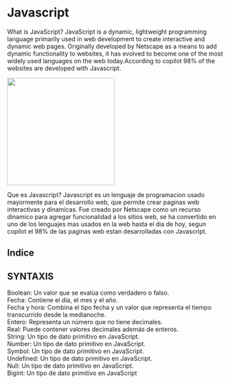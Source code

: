 # Javascript

What is JavaScript?
JavaScript is a dynamic, lightweight programming language primarily used in web development to create interactive and dynamic web pages. Originally developed by Netscape as a means to add dynamic functionality to websites, it has evolved to become one of the most widely used languages on the web today.According to copilot 98% of the websites are developed with Javascript. 



<img src="https://i.giphy.com/media/v1.Y2lkPTc5MGI3NjExdHVyY3UwYTRnZGwzdHFpeHR6Yndkbnpob2g5ZjBsdHIyMjlvOWp4dSZlcD12MV9pbnRlcm5hbF9naWZfYnlfaWQmY3Q9Zw/iIqmM5tTjmpOB9mpbn/giphy.gif" width='250'>

Que es Javascript?
Javascript es un lenguaje de programacion usado mayormente para el desarrollo web, que permite crear paginas web interactivas y dinamicas. Fue creado por Netscape como un recurso dinamico para agregar funcionalidad a los sitios web, se ha convertido en uno de los lenguajes mas usados en la web hasta el dia de hoy, segun copilot el 98% de las paginas web estan desarrolladas con Javascript. 
<H2>Indice</H2>

<h2> SYNTAXIS</h2>
<dt>Boolean: Un valor que se evalúa como verdadero o falso. </dt>
<dt>Fecha: Contiene el día, el mes y el año. </dt>
<dt>Fecha y hora: Combina el tipo fecha y un valor que representa el tiempo transcurrido desde la medianoche. </dt>
<dt>Entero: Representa un número que no tiene decimales. </dt>
<dt>Real: Puede contener valores decimales además de enteros. </dt>
<dt>String: Un tipo de dato primitivo en JavaScript. </dt>
<dt>Number: Un tipo de dato primitivo en JavaScript. </dt>
<dt>Symbol: Un tipo de dato primitivo en JavaScript. </dt>
<dt>Undefined: Un tipo de dato primitivo en JavaScript.</dt> 
<dt>Null: Un tipo de dato primitivo en JavaScript. </dt>
<dt>Bigint: Un tipo de dato primitivo en JavaScript</dt>















